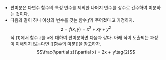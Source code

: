 - 편미분은 다변수 함수의 특정 변수를 제외한 나머지 변수를 상수로 간주하여 미분하는 것이다. 
- 다음과 같이 하나 이상의 변수를 갖는 함수 $f$가 주어졌다고 가정하자. 
$$z=f(x, y) = x^2 + xy + y^2\tag{1}$$
식 (1)에서 함수 $z$를 $x$에 대하여 편미분하면 다음과 같다. 아래 식이 도출되는 과정이 이해되지 않는다면 [[함수의 미분]]을 참고하자.
$$\frac{\partial z}{\partial x} = 2x + y\tag{2}$$
